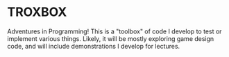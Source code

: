 <h1>TROXBOX</h1>

Adventures in Programming!
This is a "toolbox" of code I develop to test or implement various things.
Likely, it will be mostly exploring game design code, and will include demonstrations I develop for lectures.
